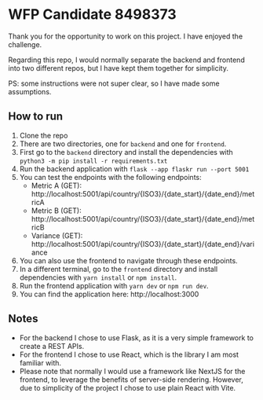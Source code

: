 # WFP Candidate 8498373

Thank you for the opportunity to work on this project. I have enjoyed the challenge.

Regarding this repo, I would normally separate the backend and frontend into two different repos, but I have kept them together for simplicity.

PS: some instructions were not super clear, so I have made some assumptions.

## How to run

1. Clone the repo
2. There are two directories, one for `backend` and one for `frontend`.
3. First go to the `backend` directory and install the dependencies with `python3 -m pip install -r requirements.txt`
4. Run the backend application with `flask --app flaskr run --port 5001`
5. You can test the endpoints with the following endpoints:
   - Metric A (GET): http://localhost:5001/api/country/{ISO3}/{date_start}/{date_end}/metricA
   - Metric B (GET): http://localhost:5001/api/country/{ISO3}/{date_start}/{date_end}/metricB
   - Variance (GET): http://localhost:5001/api/country/{ISO3}/{date_start}/{date_end}/variance
6. You can also use the frontend to navigate through these endpoints.
7. In a different terminal, go to the `frontend` directory and install dependencies with `yarn install` or `npm install`.
8. Run the frontend application with `yarn dev` or `npm run dev`.
9.  You can find the application here: http://localhost:3000

## Notes

- For the backend I chose to use Flask, as it is a very simple framework to create a REST APIs.
- For the frontend I chose to use React, which is the library I am most familiar with.
- Please note that normally I would use a framework like NextJS for the frontend, to leverage the benefits of server-side rendering. However, due to simplicity of the project I chose to use plain React with Vite.
